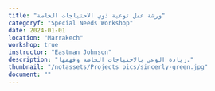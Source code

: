 ```yaml
---
title: "ورشة عمل توعية ذوي الاحتياجات الخاصة"
categoryf: "Special Needs Workshop"
date: 2024-01-01
location: "Marrakech"
workshop: true
instructor: "Eastman Johnson"
description: "زيادة الوعي بالاحتياجات الخاصة وفهمها."
thumbnail: "/notassets/Projects pics/sincerly-green.jpg"
document: ""
---
```

